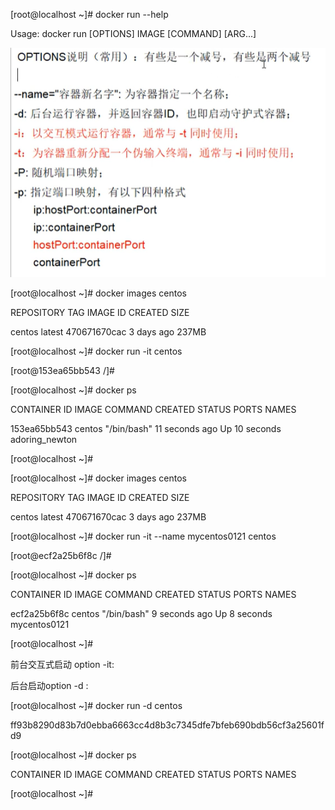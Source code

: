 \[root@localhost ~\]\# docker run --help



Usage:  docker run \[OPTIONS\] IMAGE \[COMMAND\] \[ARG...\]




![](/assets/docker_run.png)







\[root@localhost ~\]\# docker images centos

REPOSITORY          TAG                 IMAGE ID            CREATED             SIZE

centos              latest              470671670cac        3 days ago          237MB

\[root@localhost ~\]\# docker run -it centos

\[root@153ea65bb543 /\]\#

\[root@localhost ~\]\# docker ps

CONTAINER ID        IMAGE               COMMAND             CREATED             STATUS              PORTS               NAMES

153ea65bb543        centos              "/bin/bash"         11 seconds ago      Up 10 seconds                           adoring\_newton

\[root@localhost ~\]\#



\[root@localhost ~\]\# docker images centos

REPOSITORY          TAG                 IMAGE ID            CREATED             SIZE

centos              latest              470671670cac        3 days ago          237MB

\[root@localhost ~\]\# docker run -it --name mycentos0121 centos

\[root@ecf2a25b6f8c /\]\#

\[root@localhost ~\]\# docker ps

CONTAINER ID        IMAGE               COMMAND             CREATED             STATUS              PORTS               NAMES

ecf2a25b6f8c        centos              "/bin/bash"         9 seconds ago       Up 8 seconds                            mycentos0121

\[root@localhost ~\]\#



前台交互式启动 option -it:







后台启动option -d :



\[root@localhost ~\]\# docker run -d centos

ff93b8290d83b7d0ebba6663cc4d8b3c7345dfe7bfeb690bdb56cf3a25601fd9

\[root@localhost ~\]\# docker ps

CONTAINER ID        IMAGE               COMMAND             CREATED             STATUS              PORTS               NAMES

\[root@localhost ~\]\#







